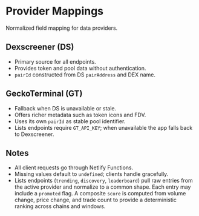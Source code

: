 # Provider Mappings

Normalized field mapping for data providers.

## Dexscreener (DS)
- Primary source for all endpoints.
- Provides token and pool data without authentication.
- `pairId` constructed from DS `pairAddress` and DEX name.

## GeckoTerminal (GT)
- Fallback when DS is unavailable or stale.
- Offers richer metadata such as token icons and FDV.
- Uses its own `pairId` as stable pool identifier.
- Lists endpoints require `GT_API_KEY`; when unavailable the app falls back to Dexscreener.

## Notes
- All client requests go through Netlify Functions.
- Missing values default to `undefined`; clients handle gracefully.
- Lists endpoints (`trending`, `discovery`, `leaderboard`) pull raw entries
  from the active provider and normalize to a common shape. Each entry may
  include a `promoted` flag. A composite `score` is computed from volume
  change, price change, and trade count to provide a deterministic ranking
  across chains and windows.
